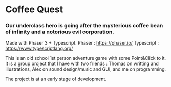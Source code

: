 # Coffee Quest

### Our underclass hero is going after the mysterious coffee bean of infinity and a notorious evil corporation. 

Made with Phaser 3 + Typescript.
Phaser : https://phaser.io/
Typescript : https://www.typescriptlang.org/

This is an old school 1st person adventure game with some Point&Click to it. It is a group project that I have with two friends : Thomas on writting and illustrations, Alex on sound design/music and GUI, and me on programming.

The project is at an early stage of development.
